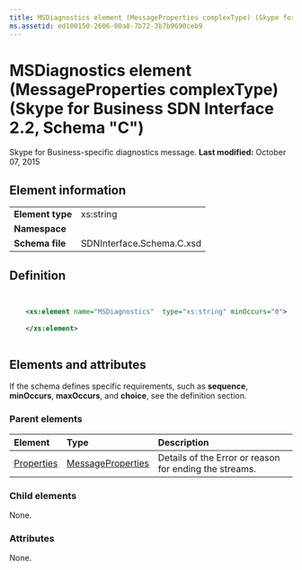 ```yaml
---
title: MSDiagnostics element (MessageProperties complexType) (Skype for Business SDN Interface 2.2, Schema "C")
ms.assetid: ed100150-2606-80a8-7b72-3b7b9690ceb9
---
```



# MSDiagnostics element (MessageProperties complexType) (Skype for Business SDN Interface 2.2, Schema "C")
Skype for Business-specific diagnostics message. 
 **Last modified:** October 07, 2015
  
    
    


## Element information


|||
|:-----|:-----|
|**Element type**|xs:string |
|**Namespace**||
|**Schema file**|SDNInterface.Schema.C.xsd |
   

## Definition


```XML


    <xs:element name="MSDiagnostics"  type="xs:string" minOccurs="0">
    
    </xs:element>
  
```


## Elements and attributes

If the schema defines specific requirements, such as **sequence**, **minOccurs**, **maxOccurs**, and **choice**, see the definition section. 
  
    
    

### Parent elements



|**Element**|**Type**|**Description**|
|:-----|:-----|:-----|
| [Properties](properties-element-messagetype-complextype.md)| [MessageProperties](messageproperties-complextype.md)|Details of the Error or reason for ending the streams. |
   

### Child elements

None. 
  
    
    

### Attributes

None. 
  
    
    

